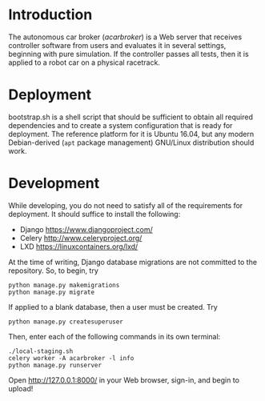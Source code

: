 # Introduction

The autonomous car broker (*acarbroker*) is a Web server that receives
controller software from users and evaluates it in several settings, beginning
with pure simulation. If the controller passes all tests, then it is applied to
a robot car on a physical racetrack.

# Deployment

bootstrap.sh is a shell script that should be sufficient to obtain all required
dependencies and to create a system configuration that is ready for deployment.
The reference platform for it is Ubuntu 16.04, but any modern Debian-derived
(`apt` package management) GNU/Linux distribution should work.

# Development

While developing, you do not need to satisfy all of the requirements for
deployment. It should suffice to install the following:

* Django <https://www.djangoproject.com/>
* Celery <http://www.celeryproject.org/>
* LXD <https://linuxcontainers.org/lxd/>

At the time of writing, Django database migrations are not committed to the
repository. So, to begin, try

    python manage.py makemigrations
    python manage.py migrate

If applied to a blank database, then a user must be created. Try

    python manage.py createsuperuser

Then, enter each of the following commands in its own terminal:

    ./local-staging.sh
    celery worker -A acarbroker -l info
    python manage.py runserver

Open <http://127.0.0.1:8000/> in your Web browser, sign-in, and begin to upload!
